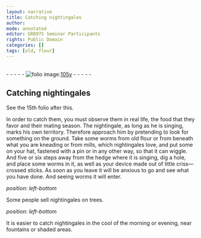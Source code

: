 ```yaml
---
layout: narrative
title: Catching nightingales
author:
mode: annotated
editor: GR8975 Seminar Participants
rights: Public Domain
categories: []
tags: [old, flour]
---
```


 <br/>- - - - - <a href="http://gallica.bnf.fr/ark:/12148/btv1b10500001g/f216.image"><img src="../assets/photo-icon.png" alt="folio image: " style="display:inline-block; margin-bottom:-3px;"/>105v</a> - - - - - <br/> 
## Catching nightingales

 
 See the 15th folio after this. 
 
 In order to catch them, you must observe them in real life, the food that they favor and their mating season. The <span class="animal">nightingale</span>, as long as he is singing, marks his own territory. Therefore approach him by pretending to look for something on the ground. Take some <span class="animal">worms</span> from <span class="material">old flour</span> or from beneath what you are kneading or from mills, which <span class="animal">nightingales</span> love, and put some on your hat, fastened with a pin or in any other way, so that it can wiggle. And five or six steps away from the hedge where it is singing, dig a hole, and place some worms in it, as well as your device made out of little criss—crossed sticks. As soon as you leave it will be anxious to go and see what you have done. And seeing <span class="animal">worms</span> it will enter. 
 
*position: left-bottom*

 Some people sell <span class="animal">nightingales</span> on trees. 
 
*position: left-bottom*

 It is easier to catch <span class="animal">nightingales</span> in the cool of the morning or evening, near fountains or shaded areas. 
 